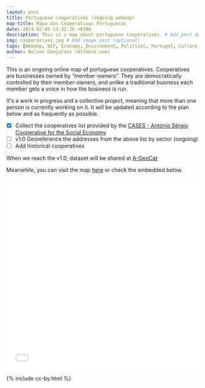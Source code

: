 ```yaml
---
layout: post
title: Portuguese cooperatives (ongoing webmap)
map-title: Mapa das Cooperativas Portuguesas
date: 2024-02-09 13:32:20 +0300
description: This is a map about portuguese Cooperatives. # Add post description (optional)
img: cooperatives.jpg # Add image post (optional)
tags: [Webmap, WIP, Economy, Environment, Political, Portugal, Culture, Arts]
author: Nelson Gonçalves (Alfobre.com) 
---
```

This is an ongoing online map of portuguese cooperatives. Cooperatives are businesses owned by “member-owners”. They are democratically controlled by their member-owners, and unlike a traditional business each member gets a voice in how the business is run. 

It's a work in progress and a collective project, meaning that more than one person is currently working on it. It will be updated according to the plan below and as frequently as possible.

- [x]  Collect the cooperatives list provided by the [CASES - António Sérgio Cooperative for the Social Economy](https://cases.pt)
- [ ]  v1.0 Georeference the addresses from the above list by sector (ongoing) 
- [ ]  Add historical cooperatives

When we reach the v1.0, dataset will be shared at [A-GeoCat](https://a-geocat.alfobre.com/)

Meanwhile, you can visit the map [here](https://umap.openstreetmap.fr/en/map/mapa-das-cooperativas-portuguesas_1021529#7/39.309/-8.042) or check the embedded below.


<iframe width="100%" height="500px" frameborder="0" allowfullscreen allow="geolocation" src="//umap.openstreetmap.fr/en/map/mapa-das-cooperativas-portuguesas_1021529?scaleControl=true&miniMap=false&scrollWheelZoom=true&zoomControl=true&editMode=disabled&moreControl=true&searchControl=null&tilelayersControl=null&embedControl=null&datalayersControl=true&onLoadPanel=undefined&captionBar=false&captionMenus=true"></iframe>




{% include cc-by.html %}

